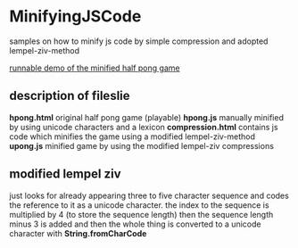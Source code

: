 # MinifyingJSCode
samples on how to minify js code by simple compression and adopted lempel-ziv-method 

[runnable demo of the minified half pong game](https://codepen.io/mahagugu/pen/YzpRNWL)

## description of fileslie
__hpong.html__ original half pong game (playable)
__hpong.js__ manually minified by using unicode characters and a lexicon
__compression.html__ contains js code which minifies the game using a modified lempel-ziv-method
__upong.js__ minified game by using the modified lempel-ziv compressions

## modified lempel ziv 

just looks for already appearing three to five character sequence and codes the reference to it as a unicode character. the index to the sequence is multiplied by 4 (to store the sequence length) then the sequence length minus 3 is added and then the whole thing is converted to a unicode character with __String.fromCharCode__
